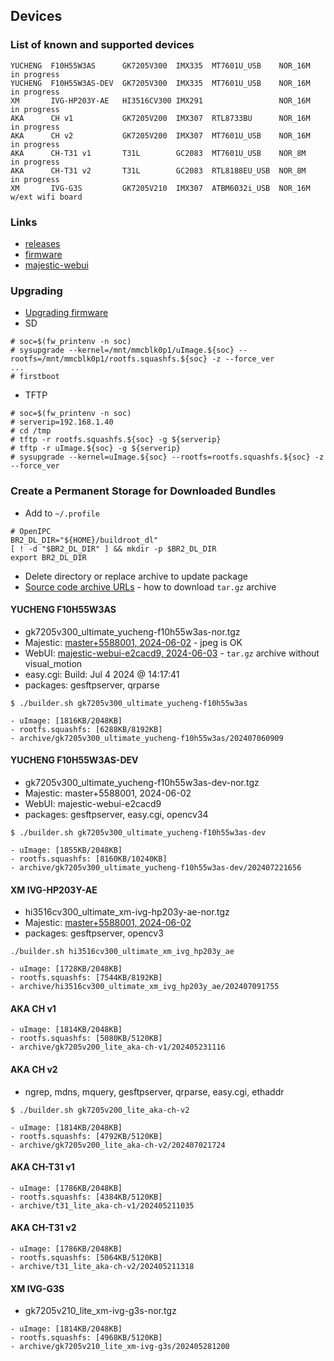 ## Devices

### List of known and supported devices

```
YUCHENG  F10H55W3AS      GK7205V300  IMX335  MT7601U_USB    NOR_16M   in progress
YUCHENG  F10H55W3AS-DEV  GK7205V300  IMX335  MT7601U_USB    NOR_16M   in progress
XM       IVG-HP203Y-AE   HI3516CV300 IMX291                 NOR_16M   in progress
AKA      CH v1           GK7205V200  IMX307  RTL8733BU      NOR_16M   in progress
AKA      CH v2           GK7205V200  IMX307  MT7601U_USB    NOR_16M   in progress
AKA      CH-T31 v1       T31L        GC2083  MT7601U_USB    NOR_8M    in progress
AKA      CH-T31 v2       T31L        GC2083  RTL8188EU_USB  NOR_8M    in progress
XM       IVG-G3S         GK7205V210  IMX307  ATBM6032i_USB  NOR_16M   w/ext wifi board
```
### Links
- [releases](https://github.com/akhud78/builder/releases)
- [firmware](https://github.com/OpenIPC/firmware)
- [majestic-webui](https://github.com/OpenIPC/majestic-webui)


### Upgrading
- [Upgrading firmware](https://github.com/OpenIPC/wiki/blob/master/en/sysupgrade.md)
- SD
```
# soc=$(fw_printenv -n soc)
# sysupgrade --kernel=/mnt/mmcblk0p1/uImage.${soc} --rootfs=/mnt/mmcblk0p1/rootfs.squashfs.${soc} -z --force_ver
...
# firstboot
```
- TFTP
```
# soc=$(fw_printenv -n soc)
# serverip=192.168.1.40
# cd /tmp
# tftp -r rootfs.squashfs.${soc} -g ${serverip}
# tftp -r uImage.${soc} -g ${serverip}
# sysupgrade --kernel=uImage.${soc} --rootfs=rootfs.squashfs.${soc} -z --force_ver
```

### Create a Permanent Storage for Downloaded Bundles
- Add to `~/.profile`
```
# OpenIPC
BR2_DL_DIR="${HOME}/buildroot_dl"
[ ! -d "$BR2_DL_DIR" ] && mkdir -p $BR2_DL_DIR
export BR2_DL_DIR
```
- Delete directory or replace archive to update package
- [Source code archive URLs](https://docs.github.com/en/repositories/working-with-files/using-files/downloading-source-code-archives#source-code-archive-urls) - how to download `tar.gz` archive

#### YUCHENG F10H55W3AS

- gk7205v300_ultimate_yucheng-f10h55w3as-nor.tgz
- Majestic: [master+5588001, 2024-06-02](https://t.me/openipc_dev/113457) - jpeg is OK
- WebUI: [majestic-webui-e2cacd9, 2024-06-03](https://github.com/OpenIPC/majestic-webui/archive/e2cacd982aff2fcf44e504edc53fb82c3a9aa30e.tar.gz) - `tar.gz` archive without visual_motion
- easy.cgi: Build: Jul  4 2024 @ 14:17:41
- packages: gesftpserver, qrparse

`$ ./builder.sh gk7205v300_ultimate_yucheng-f10h55w3as`

```
- uImage: [1816KB/2048KB]
- rootfs.squashfs: [6288KB/8192KB]
- archive/gk7205v300_ultimate_yucheng-f10h55w3as/202407060909
```

#### YUCHENG F10H55W3AS-DEV

- gk7205v300_ultimate_yucheng-f10h55w3as-dev-nor.tgz
- Majestic: master+5588001, 2024-06-02
- WebUI: majestic-webui-e2cacd9
- packages: gesftpserver, easy.cgi, opencv34

`$ ./builder.sh gk7205v300_ultimate_yucheng-f10h55w3as-dev`

```
- uImage: [1855KB/2048KB]
- rootfs.squashfs: [8160KB/10240KB]
- archive/gk7205v300_ultimate_yucheng-f10h55w3as-dev/202407221656
```

#### XM IVG-HP203Y-AE

- hi3516cv300_ultimate_xm-ivg-hp203y-ae-nor.tgz
- Majestic: [master+5588001, 2024-06-02](https://t.me/openipc_dev/113461)
- packages: gesftpserver, opencv3

`./builder.sh hi3516cv300_ultimate_xm_ivg_hp203y_ae`

```
- uImage: [1728KB/2048KB]
- rootfs.squashfs: [7544KB/8192KB]
- archive/hi3516cv300_ultimate_xm_ivg_hp203y_ae/202407091755
```

#### AKA CH v1
```
- uImage: [1814KB/2048KB]
- rootfs.squashfs: [5080KB/5120KB]
- archive/gk7205v200_lite_aka-ch-v1/202405231116
```
#### AKA CH v2

- ngrep, mdns, mquery, gesftpserver, qrparse, easy.cgi, ethaddr

`$ ./builder.sh gk7205v200_lite_aka-ch-v2`

```
- uImage: [1814KB/2048KB]
- rootfs.squashfs: [4792KB/5120KB]
- archive/gk7205v200_lite_aka-ch-v2/202407021724
```
#### AKA CH-T31 v1
```
- uImage: [1786KB/2048KB]
- rootfs.squashfs: [4384KB/5120KB]
- archive/t31_lite_aka-ch-v1/202405211035
```
#### AKA CH-T31 v2
```
- uImage: [1786KB/2048KB]
- rootfs.squashfs: [5064KB/5120KB]
- archive/t31_lite_aka-ch-v2/202405211318
```
#### XM IVG-G3S
- gk7205v210_lite_xm-ivg-g3s-nor.tgz
```
- uImage: [1814KB/2048KB]
- rootfs.squashfs: [4968KB/5120KB]
- archive/gk7205v210_lite_xm-ivg-g3s/202405281200
```


